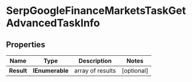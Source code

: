 # SerpGoogleFinanceMarketsTaskGetAdvancedTaskInfo


## Properties

| Name | Type | Description | Notes |
|------------ | ------------- | ------------- | -------------|
**Result** | **IEnumerable<SerpGoogleFinanceMarketsTaskGetAdvancedResultInfo>** | array of results |[optional]|